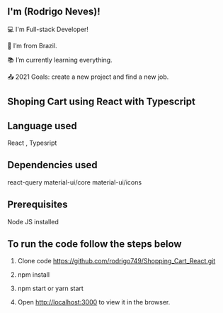 ## I'm (Rodrigo Neves)!

:computer: I'm Full-stack Developer!

:house_with_garden: I’m from Brazil.

:books: I’m currently learning everything.

:outbox_tray: 2021 Goals: create a new project and find a new job.

## Shoping Cart using React with Typescript

## Language used
React , Typesript

## Dependencies used
react-query
material-ui/core
material-ui/icons


## Prerequisites
 Node JS installed
 
## To run the code follow the steps below

1. Clone code https://github.com/rodrigo749/Shopping_Cart_React.git

2. npm install 

3. npm start or yarn start    

4. Open [http://localhost:3000](http://localhost:3000) to view it in the browser.
